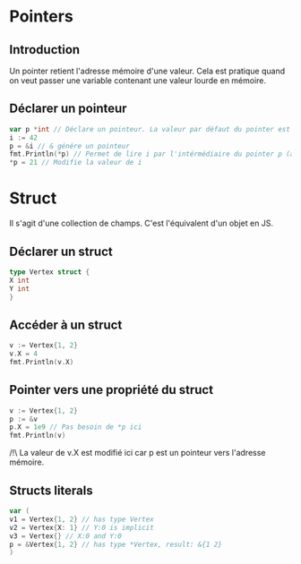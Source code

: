 # Pointers

## Introduction

Un pointer retient l'adresse mémoire d'une valeur. Cela est pratique quand on veut passer une variable contenant une valeur lourde en mémoire.

## Déclarer un pointeur

```go
var p *int // Déclare un pointeur. La valeur par défaut du pointer est `nil`.
i := 42
p = &i // & génére un pointeur
fmt.Println(*p) // Permet de lire i par l'intérmédiaire du pointer p (aussi appelé "dereferencing")
*p = 21 // Modifie la valeur de i
```

# Struct

Il s'agit d'une collection de champs. C'est l'équivalent d'un objet en JS.

## Déclarer un struct

```go
type Vertex struct {
X int
Y int
}
```

## Accéder à un struct

```go
v := Vertex{1, 2}
v.X = 4
fmt.Println(v.X)
```

## Pointer vers une propriété du struct

```go
v := Vertex{1, 2}
p := &v
p.X = 1e9 // Pas besoin de *p ici
fmt.Println(v)
```

/!\ La valeur de v.X est modifié ici car p est un pointeur vers l'adresse mémoire.

## Structs literals

```go
var (
v1 = Vertex{1, 2} // has type Vertex
v2 = Vertex{X: 1} // Y:0 is implicit
v3 = Vertex{} // X:0 and Y:0
p = &Vertex{1, 2} // has type *Vertex, result: &{1 2}
)
```
